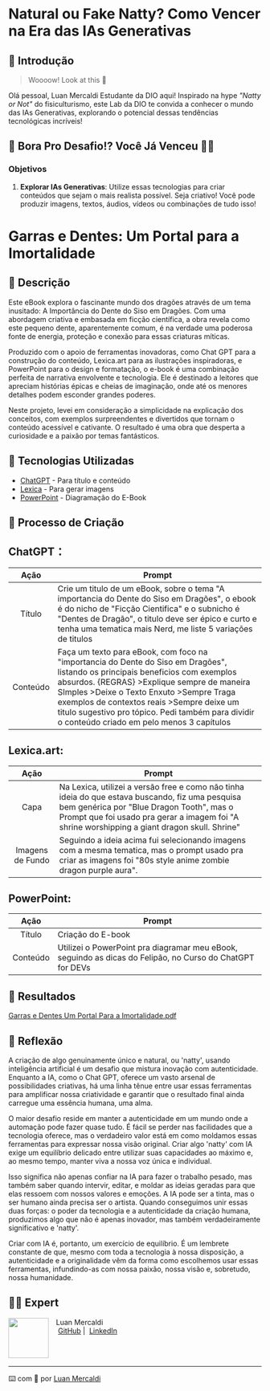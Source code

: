 # Natural ou Fake Natty? Como Vencer na Era das IAs Generativas

## 🚀 Introdução

> Woooow! Look at this 👀

Olá pessoal, Luan Mercaldi Estudante da DIO aqui! Inspirado na hype _"Natty or Not"_ do fisiculturismo, este Lab da DIO te convida a conhecer o mundo das IAs Generativas, explorando o potencial dessas tendências tecnológicas incríveis!

## 🎯 Bora Pro Desafio!? Você Já Venceu 💪🤓

### Objetivos

1. **Explorar IAs Generativas**: Utilize essas tecnologias para criar conteúdos que sejam o mais realista possível. Seja criativo! Você pode produzir imagens, textos, áudios, vídeos ou combinações de tudo isso!

# Garras e Dentes: Um Portal para a Imortalidade

## 📒 Descrição

Este eBook explora o fascinante mundo dos dragões através de um tema inusitado: A Importância do Dente do Siso em Dragões. Com uma abordagem criativa e embasada em ficção científica, a obra revela como este pequeno dente, aparentemente comum, é na verdade uma poderosa fonte de energia, proteção e conexão para essas criaturas míticas.

Produzido com o apoio de ferramentas inovadoras, como Chat GPT para a construção do conteúdo, Lexica.art para as ilustrações inspiradoras, e PowerPoint para o design e formatação, o e-book é uma combinação perfeita de narrativa envolvente e tecnologia. Ele é destinado a leitores que apreciam histórias épicas e cheias de imaginação, onde até os menores detalhes podem esconder grandes poderes.

Neste projeto, levei em consideração a simplicidade na explicação dos conceitos, com exemplos surpreendentes e divertidos que tornam o conteúdo acessível e cativante. O resultado é uma obra que desperta a curiosidade e a paixão por temas fantásticos.

## 🤖 Tecnologias Utilizadas

- [ChatGPT](https://chat.openai.com/) - Para título e conteúdo
- [Lexica](https://lexica.art) - Para gerar imagens
- [PowerPoint](https://www.microsoft.com/pt-br/microsoft-365/powerpoint) - Diagramação do E-Book

## 🧐 Processo de Criação

## ChatGPT：

|   Ação   | Prompt                                                                                                                                                                                                                                                                         |
| :------: | ------------------------------------------------------------------------------------------------------------------------------------------------------------------------------------------------------------------------------------------------------------------------------ |
|  Título  | Crie um titulo de um eBook, sobre o tema "A importancia do Dente do Siso em Dragões", o ebook é do nicho de "Ficção Cientifica" e o subnicho é "Dentes de Dragão", o titulo deve ser épico e curto e tenha uma tematica mais Nerd, me liste 5 variações de titulos                                                                                                                                                                                                    |
| Conteúdo | Faça um texto para eBook, com foco na "importancia do Dente do Siso em Dragões", listando os principais beneficios com exemplos absurdos. {REGRAS} >Explique sempre de maneira SImples >Deixe o Texto Enxuto >Sempre Traga exemplos de contextos reais >Sempre deixe um titulo sugestivo pro tópico. Pedi também para dividir o conteúdo criado em pelo menos 3 capítulos  |                                                                                                       



## Lexica.art:

|   Ação   | Prompt                                                                                                                                                                                                                                                                         |
| :------: | ------------------------------------------------------------------------------------------------------------------------------------------------------------------------------------------------------------------------------------------------------------------------------ |
|  Capa  | Na Lexica, utilizei a versão free e como não tinha ideia do que estava buscando, fiz uma pesquisa bem genérica por "Blue Dragon Tooth", mas o Prompt que foi usado pra gerar a imagem foi "A shrine worshipping a giant dragon skull. Shrine"                                                                                                                                                                                                    |
| Imagens de Fundo | Seguindo a ideia acima fui selecionando imagens com a mesma tematica, mas o prompt usado pra criar as imagens foi "80s style anime  zombie dragon purple aura".|

## PowerPoint:

|   Ação   | Prompt                                                                                                                                                                                                                                                                         |
| :------: | ------------------------------------------------------------------------------------------------------------------------------------------------------------------------------------------------------------------------------------------------------------------------------ |
|  Título  | Criação do E-book                                                                                                                                                                                                    |
| Conteúdo | Utilizei o PowerPoint pra diagramar meu eBook, seguindo as dicas do Felipão, no Curso do ChatGPT for DEVs|


## 🚀 Resultados

[Garras e Dentes Um Portal Para a Imortalidade.pdf](https://github.com/user-attachments/files/16711776/Garras.e.Dentes.Um.Portal.Para.a.Imortalidade.pdf)


## 💭 Reflexão

A criação de algo genuinamente único e natural, ou 'natty', usando inteligência artificial é um desafio que mistura inovação com autenticidade. Enquanto a IA, como o Chat GPT, oferece um vasto arsenal de possibilidades criativas, há uma linha tênue entre usar essas ferramentas para amplificar nossa criatividade e garantir que o resultado final ainda carregue uma essência humana, uma alma.

O maior desafio reside em manter a autenticidade em um mundo onde a automação pode fazer quase tudo. É fácil se perder nas facilidades que a tecnologia oferece, mas o verdadeiro valor está em como moldamos essas ferramentas para expressar nossa visão original. Criar algo 'natty' com IA exige um equilíbrio delicado entre utilizar suas capacidades ao máximo e, ao mesmo tempo, manter viva a nossa voz única e individual.

Isso significa não apenas confiar na IA para fazer o trabalho pesado, mas também saber quando intervir, editar, e moldar as ideias geradas para que elas ressoem com nossos valores e emoções. A IA pode ser a tinta, mas o ser humano ainda precisa ser o artista. Quando conseguimos unir essas duas forças: o poder da tecnologia e a autenticidade da criação humana, produzimos algo que não é apenas inovador, mas também verdadeiramente significativo e 'natty'.

Criar com IA é, portanto, um exercício de equilíbrio. É um lembrete constante de que, mesmo com toda a tecnologia à nossa disposição, a autenticidade e a originalidade vêm da forma como escolhemos usar essas ferramentas, infundindo-as com nossa paixão, nossa visão e, sobretudo, nossa humanidade.

## 👨‍💻 Expert

<p>
    <img 
      align=left 
      margin=10 
      width=80 
      src="https://github.com/user-attachments/assets/445d5b33-1db7-4cb4-a54b-a11a691de257"
    />
    <p>&nbsp&nbsp&nbspLuan Mercaldi<br>
    &nbsp&nbsp&nbsp
    <a href="https://github.com/LuanMercaldi">
    GitHub</a>&nbsp;|&nbsp;
    <a href="https://www.linkedin.com/in/luan-willian-ponchio-mercaldi-88080890/">LinkedIn</a>
</p>
<br/><br/>
<p>

---

⌨️ com 💜 por [Luan Mercaldi](https://github.com/Strighnight)
